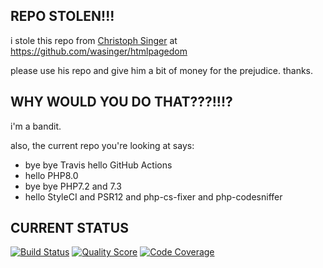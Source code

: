 ## REPO STOLEN!!!

i stole this repo from [Christoph Singer](https://github.com/wasinger) at https://github.com/wasinger/htmlpagedom 

please use his repo and give him a bit of money for the prejudice. thanks.

## WHY WOULD YOU DO THAT???!!!?

i'm a bandit.

also, the current repo you're looking at says:
* bye bye Travis hello GitHub Actions
* hello PHP8.0
* bye bye PHP7.2 and 7.3
* hello StyleCI and PSR12 and php-cs-fixer and php-codesniffer

## CURRENT STATUS

<p align="">
    <a href="https://github.com/godbout/htmlpagedom/actions"><img src="https://img.shields.io/github/workflow/status/godbout/htmlpagedom/tests" alt="Build Status"></a>
    <a href="https://scrutinizer-ci.com/g/godbout/htmlpagedom"><img src="https://img.shields.io/scrutinizer/g/godbout/htmlpagedom.svg" alt="Quality Score"></a>
    <a href="https://scrutinizer-ci.com/g/godbout/htmlpagedom"><img src="https://scrutinizer-ci.com/g/godbout/htmlpagedom/badges/coverage.png?b=master" alt="Code Coverage"></a>
</p>
